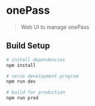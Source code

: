 # onePass

> Web UI to manage onePass

## Build Setup

``` bash
# install dependencies
npm install

# serve development program
npm run dev

# build for production
npm run prod
```

